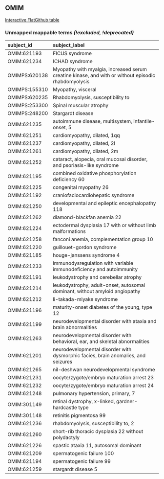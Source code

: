 ## OMIM
[Interactive FlatGithub table](https://flatgithub.com/monarch-initiative/mondo-ingest?filename=src/ontology/reports/omim_mapping_status.tsv)

### Unmapped mappable terms _(!excluded, !deprecated)_
| subject_id    | subject_label                                                                                       |
|:--------------|:----------------------------------------------------------------------------------------------------|
| OMIM:621193   | FICUS syndrome                                                                                      |
| OMIM:621234   | ICHAD syndrome                                                                                      |
| OMIMPS:620138 | Myopathy with myalgia, increased serum creatine kinase, and with or without episodic rhabdomyolysis |
| OMIMPS:155310 | Myopathy, visceral                                                                                  |
| OMIMPS:620235 | Rhabdomyolysis, susceptibility to                                                                   |
| OMIMPS:253300 | Spinal muscular atrophy                                                                             |
| OMIMPS:248200 | Stargardt disease                                                                                   |
| OMIM:621235   | autoimmune disease, multisystem, infantile-onset, 5                                                 |
| OMIM:621251   | cardiomyopathy, dilated, 1qq                                                                        |
| OMIM:621237   | cardiomyopathy, dilated, 2l                                                                         |
| OMIM:621261   | cardiomyopathy, dilated, 2m                                                                         |
| OMIM:621252   | cataract, alopecia, oral mucosal disorder, and psoriasis-like syndrome                              |
| OMIM:621195   | combined oxidative phosphorylation deficiency 60                                                    |
| OMIM:621225   | congenital myopathy 26                                                                              |
| OMIM:621192   | craniofaciocardiohepatic syndrome                                                                   |
| OMIM:621250   | developmental and epileptic encephalopathy 118                                                      |
| OMIM:621262   | diamond-blackfan anemia 22                                                                          |
| OMIM:621224   | ectodermal dysplasia 17 with or without limb malformations                                          |
| OMIM:621258   | fanconi anemia, complementation group 10                                                            |
| OMIM:621220   | guillouet-gordon syndrome                                                                           |
| OMIM:621185   | houge-janssens syndrome 4                                                                           |
| OMIM:621233   | immunodysregulation with variable immunodeficiency and autoimmunity                                 |
| OMIM:621191   | leukodystrophy and cerebellar atrophy                                                               |
| OMIM:621214   | leukodystrophy, adult-onset, autosomal dominant, without amyloid angiopathy                         |
| OMIM:621212   | li-takada-miyake syndrome                                                                           |
| OMIM:621196   | maturity-onset diabetes of the young, type 12                                                       |
| OMIM:621199   | neurodevelopmental disorder with ataxia and brain abnormalities                                     |
| OMIM:621263   | neurodevelopmental disorder with behavioral, ear, and skeletal abnormalities                        |
| OMIM:621201   | neurodevelopmental disorder with dysmorphic facies, brain anomalies, and seizures                   |
| OMIM:621265   | nil-deshwan neurodevelopmental syndrome                                                             |
| OMIM:621231   | oocyte/zygote/embryo maturation arrest 23                                                           |
| OMIM:621232   | oocyte/zygote/embryo maturation arrest 24                                                           |
| OMIM:621248   | pulmonary hypertension, primary, 7                                                                  |
| OMIM:301149   | retinal dystrophy, x-linked, gardner-hardcastle type                                                |
| OMIM:301148   | retinitis pigmentosa 99                                                                             |
| OMIM:621236   | rhabdomyolysis, susceptibility to, 2                                                                |
| OMIM:621260   | short-rib thoracic dysplasia 22 without polydactyly                                                 |
| OMIM:621226   | spastic ataxia 11, autosomal dominant                                                               |
| OMIM:621209   | spermatogenic failure 100                                                                           |
| OMIM:621194   | spermatogenic failure 99                                                                            |
| OMIM:621259   | stargardt disease 5                                                                                 |